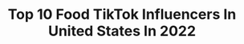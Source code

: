 ---
title: Top 10 Food TikTok Influencers In United States In 2022
description: >-
  Find top food TikTok influencers in United States in 2022. Most popular hashtags: #fyp #duet #dance.
platform: TikTok
hits: 8249
text_top: See the most popular TikTok accounts on inBeat.
text_bottom: Our platform aggregates 8249 TikTok influencers like this in United States for you to connect with.
profiles:
  - username: "foods"
    fullname: >-
      Foods
    bio: >-
      Foodies Child Click Below To Add My Snapchat⬇️ adding back first 100 (87/100)
    location: "United States"
    followers: 383200
    engagement: 2125
    commentsToLikes: 0.020492
    id: ckavk8b2bt4nh0j23fe2720hw
    verified: true
    hashtags: "#learnontiktok, #cheese, #ramen, #recipe"
  - username: "ikenwin"
    fullname: >-
      Kenny Nguyen
    bio: >-
      150k❗️ ‘97 liner Actor/Foodie/Model Be a #Winner Spam likes will get you blocked
    location: "United States"
    followers: 117600
    engagement: 2614
    commentsToLikes: 0.033164
    id: ckcegf7panp9a0j232mohslnl
    verified: false
    hashtags: "#duet, #myhobby, #couplegoals, #fyp"
  - username: "sinfully_virgo"
    fullname: >-
      Josephina♍️
    bio: >-
      I don’t share food!!! -Joey
    location: "United States"
    followers: 81800
    engagement: 2003
    commentsToLikes: 0.038856
    id: ckbwb32am0kb70j23h4hp1c5f
    verified: false
    hashtags: "#foryoupage, #stemlife, #familyimpression, #redbulldanceyourstyle"
  - username: "makeupbyluckiestar48"
    fullname: >-
      Makeupbyluckiestar48
    bio: >-
      Texas wheelchairchic that loves Da Lord, fam, food, music & $Makeupbyluckiestar
    location: "United States"
    followers: 8196
    engagement: 1738
    commentsToLikes: 0.075513
    id: ckb9r85kann5c0j23pz70kce1
    verified: false
    hashtags: "#fyp, #smalltiktoker, #wheelchair, #navybeans"
  - username: "lobos_austintx_realtor"
    fullname: >-
      Neil
    bio: >-
      Here to goof off & have fun🤪 Marine Vet I Austin,TX Realtor l Foodie I Fitness
    location: "United States"
    followers: 5672
    engagement: 1732
    commentsToLikes: 0.284642
    id: ckbatpudxkb4z0j23681zq86x
    verified: false
    hashtags: "#whatsyourpower, #randomthings, #thisisbliss, #friends"
  - username: "willworkforheels"
    fullname: >-
      WillWorkForHeels
    bio: >-
      ✨Fashion•Foodie•Teacher✨ I like to dance💃🏾 I get a kick outta myself.
    location: "United States"
    followers: 22800
    engagement: 1652
    commentsToLikes: 0.111220
    id: ckc34gjwettqr0j232eaxxa2n
    verified: false
    hashtags: "#fyp, #teachersoftiktok, #tiktokfoodie, #blackteachersoftiktok"
  - username: "cupcakesandbarbells"
    fullname: >-
      cupcakesandbarbells
    bio: >-
      Your TikTok Personal Trainer looking to lift, sweat, and eat all of the food. 🧁
    location: "United States"
    followers: 21200
    engagement: 1687
    commentsToLikes: 0.085385
    id: ckcdysmz1gux80j23xk4mflco
    verified: false
    hashtags: "#stitch"
  - username: "lilga.k.a.g_race"
    fullname: >-
      Lil-g.A.K.A.G-race
    bio: >-
      I love life! Positivity is as important as food and water. 🤘🏻😎✌🏻
    location: "United States"
    followers: 23800
    engagement: 1609
    commentsToLikes: 0.149107
    id: ck9c6ws05re1n0j78h07hb10a
    verified: false
    hashtags: "#montanaborndork, #fyp, #foryoupage, #whitechicks"
  - username: "trocreations"
    fullname: >-
      Pete (Tro) Dawson
    bio: >-
      I get CRAZY with Food 🍕 Join me on IG! 😜 Subscribe & Ring the Bell! 🔔👇
    location: "United States"
    followers: 1500000
    engagement: 2126
    commentsToLikes: 0.013761
    id: ck81q8lc9gtmr0j78533p7klb
    verified: false
    hashtags: ""
  - username: "johannaswanderland"
    fullname: >-
      Johanna
    bio: >-
      Just winging it Random sleeper Travel 🖤 Food
    location: "United States"
    followers: 8312
    engagement: 1570
    commentsToLikes: 0.157979
    id: ckbbshikxfztb0j2341iv0xv6
    verified: false
    hashtags: "#fyp, #smh, #duet, #happiness"
---